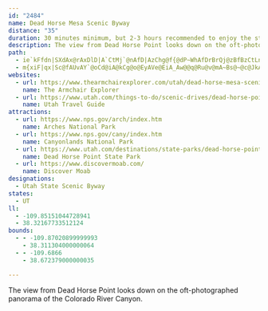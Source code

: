```yaml
---
id: "2484"
name: Dead Horse Mesa Scenic Byway
distance: "35"
duration: 30 minutes minimum, but 2-3 hours recommended to enjoy the state and national parks.
description: The view from Dead Horse Point looks down on the oft-photographed panorama of the Colorado River Canyon.
path:
  - ie`kFfdn|SXdAx@rAxDlD|A`CtMj`@nAfD|AzChg@f{@dP~WhAfDrBrQj@zBfBzCtLnQfHtL|AnAnB`AzJlDnAdAhB~CjB|Ev@~B\xATxC?xAmAnUAhOGtBu@~FKrCt@rGBjAWrCA~@Hr@`@h@`@Pn@Q^g@Jk@b@eMh@_DpAsDVmANgGX}Cd@cEl@}CP_@v@o@z@QbAPTRh@r@Ld@JnAMnAuDfKUhAMxCHdBXzA|FtPhR~^bAvCd@~Ct@p[RtBXdAz@zB`ApAh@f@|EfDxArAd@v@t@jBb@`BNjAHrCf@~^~CpfA~Bj|@i@`FkAzDkExL_@tB[`DSbF?rBDnARpAb@xA~A`DfPzVlEhHpA~C|F|Qh@lArAdBvLbJxAtAr@`Ax@dBXlA^fCHxBJ`H`@xDz@lC`@~@lB~BvA~@|FlCrmAni@nCp@pBLjKYrC?`Mp@|BOnDu@pEyBlyAw{@hD{BzDeDbFkGzUga@nAaBbCkBdIqDxMqKfJeCbBeAxCyCnAy@r@Ur@SfC]xVmB~A?|BZpAb@pRfKdA^lDX~BW|@UjKyE~AYfe@e@rTMzMfAtCf@nf@fJdkF|eAzq@nNbERxAKdYkFhu@}NhBQb@B~Ad@x@`@na@|_@bA`ArBpClHnLbFfHdLzOr@n@hBx@v]lJ`Dp@zBD`DSlEeAjAEl@FbAVt@d@hC`DlBlBtAj@pBRbCM|C}AnCgBbCy@rBJxAX|EjB|Eb@|DbAdAE|@e@rAaAbAe@`ADl@Rh@`@lDlErAx@d@J~BDlTuBhBIfDVtCd@|C~@|@`@z@j@fCbC|AxBj@pAhPlg@bAvBnEzHvCfExR~QxA|@nBj@vMd@tC`An@^lAxAdFnLpAxBx@~@dBnAfFbCfEzCbCpAtA^nKbBhExAvEbC~Al@~JjBzAf@vC~BvHrEtJbH|D`DrAbBtBfBbA\pFh@hAj@~A`Br@\nBL~@XlB`BrAjDxBdCxAl@n@vAl@`@dA@r@N^L`@^dAnDPXXN~@DlAW`Bj@fBRXVZZ|@dCNzCd@xBH~AYtB?nAb@tDRdAf@l@rA`@l@h@N^f@`Ct@fA~@bAn@|BdAnAf@bC`@pApEnHrBrBjAr@bBd@vBPbA?jBQ|@_@n@g@b@s@n@y@h@M^?b@L~AfAhAd@|CgAdAXxAt@fBPtA[lD_C|@_At@mAlA}@`@KtJi@fCEf@R`@f@f@dBf@`Ar@^x@Np@_@fDsCjEqBjBY|Bf@t@?vAaAd@q@fD{BpJaGfGkF~@g@jAYl@?hBf@vDdBh@DfMyBt@m@dByC~EeDxAe@vCP|Dg@^@p@Rh@^lD`D~@h@|@R|Z~@tD?tBYvBm@fGqChDkAnC[`DE|CSdBi@vD{AxEKdFaBdD~@r@Qh@s@d@_Ah@gAb@_BZkBf@mAd@SlBQhDoDbFyCrCuFx@qB~@aAvBWr@DbCqBf@SvAE^J|C`Dh@RrAAnBYfEYrBEnDZzF|@nA?n@MhAw@zGsK~A{AjNsA?@bCOrCjAfBVzCtClDbB~BfBvAl@pEPbDxBlBr@dAjAfB`D`BzAp@DpDg@~Cr@
  - m{xiF|qx|Sc@fAUvAY`@oCd@iA@kCg@o@EyAVe@EiA_Aw@@q@Ru@v@mA~Bs@~@c@JkAC_@Qi@s@Si@e@eCYk@aL{Hm@GoBHoAEoQuBsL}@oAu@y@yAo@m@iA]o@g@o@gA]YiAFaBj@wAEkGsB{PsBcfAi^og@iFqAKiB?uTfBsBSmFfCiSdIoAz@s@r@aAdBW~@]xCoBr_@]tDq@|CmBfEu^fl@_BlBiA~@qk@r[ce@j]uExDw@xAi@rAo@pCgk@fpCyAbIwCfSOxCBlH
websites:
  - url: https://www.thearmchairexplorer.com/utah/dead-horse-mesa-scenic-byway.php
    name: The Armchair Explorer
  - url: https://www.utah.com/things-to-do/scenic-drives/dead-horse-point-scenic-drive/
    name: Utah Travel Guide
attractions:
  - url: https://www.nps.gov/arch/index.htm
    name: Arches National Park
  - url: https://www.nps.gov/cany/index.htm
    name: Canyonlands National Park
  - url: https://www.utah.com/destinations/state-parks/dead-horse-point-state-park/
    name: Dead Horse Point State Park
  - url: https://www.discovermoab.com/
    name: Discover Moab
designations:
  - Utah State Scenic Byway
states:
  - UT
ll:
  - -109.85151044728941
  - 38.32167733512124
bounds:
  - - -109.87020899999993
    - 38.311304000000064
  - - -109.6866
    - 38.672379000000035

---
```


The view from Dead Horse Point looks down on the oft-photographed panorama of the Colorado River Canyon.
